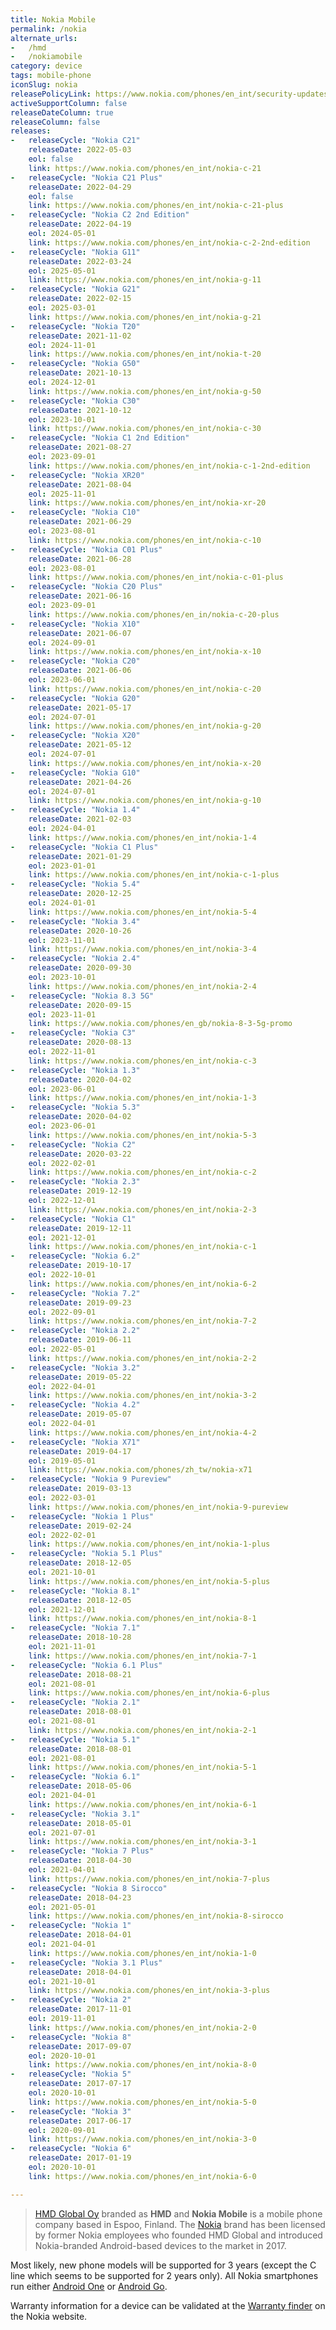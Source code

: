 ```yaml
---
title: Nokia Mobile
permalink: /nokia
alternate_urls:
-   /hmd
-   /nokiamobile
category: device
tags: mobile-phone
iconSlug: nokia
releasePolicyLink: https://www.nokia.com/phones/en_int/security-updates
activeSupportColumn: false
releaseDateColumn: true
releaseColumn: false
releases:
-   releaseCycle: "Nokia C21"
    releaseDate: 2022-05-03
    eol: false
    link: https://www.nokia.com/phones/en_int/nokia-c-21
-   releaseCycle: "Nokia C21 Plus"
    releaseDate: 2022-04-29
    eol: false
    link: https://www.nokia.com/phones/en_int/nokia-c-21-plus
-   releaseCycle: "Nokia C2 2nd Edition"
    releaseDate: 2022-04-19
    eol: 2024-05-01
    link: https://www.nokia.com/phones/en_int/nokia-c-2-2nd-edition
-   releaseCycle: "Nokia G11"
    releaseDate: 2022-03-24
    eol: 2025-05-01
    link: https://www.nokia.com/phones/en_int/nokia-g-11
-   releaseCycle: "Nokia G21"
    releaseDate: 2022-02-15
    eol: 2025-03-01
    link: https://www.nokia.com/phones/en_int/nokia-g-21
-   releaseCycle: "Nokia T20"
    releaseDate: 2021-11-02
    eol: 2024-11-01
    link: https://www.nokia.com/phones/en_int/nokia-t-20
-   releaseCycle: "Nokia G50"
    releaseDate: 2021-10-13
    eol: 2024-12-01
    link: https://www.nokia.com/phones/en_int/nokia-g-50
-   releaseCycle: "Nokia C30"
    releaseDate: 2021-10-12
    eol: 2023-10-01
    link: https://www.nokia.com/phones/en_int/nokia-c-30
-   releaseCycle: "Nokia C1 2nd Edition"
    releaseDate: 2021-08-27
    eol: 2023-09-01
    link: https://www.nokia.com/phones/en_int/nokia-c-1-2nd-edition
-   releaseCycle: "Nokia XR20"
    releaseDate: 2021-08-04
    eol: 2025-11-01
    link: https://www.nokia.com/phones/en_int/nokia-xr-20
-   releaseCycle: "Nokia C10"
    releaseDate: 2021-06-29
    eol: 2023-08-01
    link: https://www.nokia.com/phones/en_int/nokia-c-10
-   releaseCycle: "Nokia C01 Plus"
    releaseDate: 2021-06-28
    eol: 2023-08-01
    link: https://www.nokia.com/phones/en_int/nokia-c-01-plus
-   releaseCycle: "Nokia C20 Plus"
    releaseDate: 2021-06-16
    eol: 2023-09-01
    link: https://www.nokia.com/phones/en_in/nokia-c-20-plus
-   releaseCycle: "Nokia X10"
    releaseDate: 2021-06-07
    eol: 2024-09-01
    link: https://www.nokia.com/phones/en_int/nokia-x-10
-   releaseCycle: "Nokia C20"
    releaseDate: 2021-06-06
    eol: 2023-06-01
    link: https://www.nokia.com/phones/en_int/nokia-c-20
-   releaseCycle: "Nokia G20"
    releaseDate: 2021-05-17
    eol: 2024-07-01
    link: https://www.nokia.com/phones/en_int/nokia-g-20
-   releaseCycle: "Nokia X20"
    releaseDate: 2021-05-12
    eol: 2024-07-01
    link: https://www.nokia.com/phones/en_int/nokia-x-20
-   releaseCycle: "Nokia G10"
    releaseDate: 2021-04-26
    eol: 2024-07-01
    link: https://www.nokia.com/phones/en_int/nokia-g-10
-   releaseCycle: "Nokia 1.4"
    releaseDate: 2021-02-03
    eol: 2024-04-01
    link: https://www.nokia.com/phones/en_int/nokia-1-4
-   releaseCycle: "Nokia C1 Plus"
    releaseDate: 2021-01-29
    eol: 2023-01-01
    link: https://www.nokia.com/phones/en_int/nokia-c-1-plus
-   releaseCycle: "Nokia 5.4"
    releaseDate: 2020-12-25
    eol: 2024-01-01
    link: https://www.nokia.com/phones/en_int/nokia-5-4
-   releaseCycle: "Nokia 3.4"
    releaseDate: 2020-10-26
    eol: 2023-11-01
    link: https://www.nokia.com/phones/en_int/nokia-3-4
-   releaseCycle: "Nokia 2.4"
    releaseDate: 2020-09-30
    eol: 2023-10-01
    link: https://www.nokia.com/phones/en_int/nokia-2-4
-   releaseCycle: "Nokia 8.3 5G"
    releaseDate: 2020-09-15
    eol: 2023-11-01
    link: https://www.nokia.com/phones/en_gb/nokia-8-3-5g-promo
-   releaseCycle: "Nokia C3"
    releaseDate: 2020-08-13
    eol: 2022-11-01
    link: https://www.nokia.com/phones/en_int/nokia-c-3
-   releaseCycle: "Nokia 1.3"
    releaseDate: 2020-04-02
    eol: 2023-06-01
    link: https://www.nokia.com/phones/en_int/nokia-1-3
-   releaseCycle: "Nokia 5.3"
    releaseDate: 2020-04-02
    eol: 2023-06-01
    link: https://www.nokia.com/phones/en_int/nokia-5-3
-   releaseCycle: "Nokia C2"
    releaseDate: 2020-03-22
    eol: 2022-02-01
    link: https://www.nokia.com/phones/en_int/nokia-c-2
-   releaseCycle: "Nokia 2.3"
    releaseDate: 2019-12-19
    eol: 2022-12-01
    link: https://www.nokia.com/phones/en_int/nokia-2-3
-   releaseCycle: "Nokia C1"
    releaseDate: 2019-12-11
    eol: 2021-12-01
    link: https://www.nokia.com/phones/en_int/nokia-c-1
-   releaseCycle: "Nokia 6.2"
    releaseDate: 2019-10-17
    eol: 2022-10-01
    link: https://www.nokia.com/phones/en_int/nokia-6-2
-   releaseCycle: "Nokia 7.2"
    releaseDate: 2019-09-23
    eol: 2022-09-01
    link: https://www.nokia.com/phones/en_int/nokia-7-2
-   releaseCycle: "Nokia 2.2"
    releaseDate: 2019-06-11
    eol: 2022-05-01
    link: https://www.nokia.com/phones/en_int/nokia-2-2
-   releaseCycle: "Nokia 3.2"
    releaseDate: 2019-05-22
    eol: 2022-04-01
    link: https://www.nokia.com/phones/en_int/nokia-3-2
-   releaseCycle: "Nokia 4.2"
    releaseDate: 2019-05-07
    eol: 2022-04-01
    link: https://www.nokia.com/phones/en_int/nokia-4-2
-   releaseCycle: "Nokia X71"
    releaseDate: 2019-04-17
    eol: 2019-05-01
    link: https://www.nokia.com/phones/zh_tw/nokia-x71
-   releaseCycle: "Nokia 9 Pureview"
    releaseDate: 2019-03-13
    eol: 2022-03-01
    link: https://www.nokia.com/phones/en_int/nokia-9-pureview
-   releaseCycle: "Nokia 1 Plus"
    releaseDate: 2019-02-24
    eol: 2022-02-01
    link: https://www.nokia.com/phones/en_int/nokia-1-plus
-   releaseCycle: "Nokia 5.1 Plus"
    releaseDate: 2018-12-05
    eol: 2021-10-01
    link: https://www.nokia.com/phones/en_int/nokia-5-plus
-   releaseCycle: "Nokia 8.1"
    releaseDate: 2018-12-05
    eol: 2021-12-01
    link: https://www.nokia.com/phones/en_int/nokia-8-1
-   releaseCycle: "Nokia 7.1"
    releaseDate: 2018-10-28
    eol: 2021-11-01
    link: https://www.nokia.com/phones/en_int/nokia-7-1
-   releaseCycle: "Nokia 6.1 Plus"
    releaseDate: 2018-08-21
    eol: 2021-08-01
    link: https://www.nokia.com/phones/en_int/nokia-6-plus
-   releaseCycle: "Nokia 2.1"
    releaseDate: 2018-08-01
    eol: 2021-08-01
    link: https://www.nokia.com/phones/en_int/nokia-2-1
-   releaseCycle: "Nokia 5.1"
    releaseDate: 2018-08-01
    eol: 2021-08-01
    link: https://www.nokia.com/phones/en_int/nokia-5-1
-   releaseCycle: "Nokia 6.1"
    releaseDate: 2018-05-06
    eol: 2021-04-01
    link: https://www.nokia.com/phones/en_int/nokia-6-1
-   releaseCycle: "Nokia 3.1"
    releaseDate: 2018-05-01
    eol: 2021-07-01
    link: https://www.nokia.com/phones/en_int/nokia-3-1
-   releaseCycle: "Nokia 7 Plus"
    releaseDate: 2018-04-30
    eol: 2021-04-01
    link: https://www.nokia.com/phones/en_int/nokia-7-plus
-   releaseCycle: "Nokia 8 Sirocco"
    releaseDate: 2018-04-23
    eol: 2021-05-01
    link: https://www.nokia.com/phones/en_int/nokia-8-sirocco
-   releaseCycle: "Nokia 1"
    releaseDate: 2018-04-01
    eol: 2021-04-01
    link: https://www.nokia.com/phones/en_int/nokia-1-0
-   releaseCycle: "Nokia 3.1 Plus"
    releaseDate: 2018-04-01
    eol: 2021-10-01
    link: https://www.nokia.com/phones/en_int/nokia-3-plus
-   releaseCycle: "Nokia 2"
    releaseDate: 2017-11-01
    eol: 2019-11-01
    link: https://www.nokia.com/phones/en_int/nokia-2-0
-   releaseCycle: "Nokia 8"
    releaseDate: 2017-09-07
    eol: 2020-10-01
    link: https://www.nokia.com/phones/en_int/nokia-8-0
-   releaseCycle: "Nokia 5"
    releaseDate: 2017-07-17
    eol: 2020-10-01
    link: https://www.nokia.com/phones/en_int/nokia-5-0
-   releaseCycle: "Nokia 3"
    releaseDate: 2017-06-17
    eol: 2020-09-01
    link: https://www.nokia.com/phones/en_int/nokia-3-0
-   releaseCycle: "Nokia 6"
    releaseDate: 2017-01-19
    eol: 2020-10-01
    link: https://www.nokia.com/phones/en_int/nokia-6-0

---
```


> [HMD Global Oy](https://en.wikipedia.org/wiki/HMD_Global) branded as **HMD** and **Nokia Mobile** is a mobile phone company based in Espoo, Finland. The [Nokia](https://en.wikipedia.org/wiki/Nokia) brand has been licensed by former Nokia employees who founded HMD Global and introduced Nokia-branded Android-based devices to the market in 2017.

Most likely, new phone models will be supported for 3 years (except the C line which seems to be supported for 2 years only). All Nokia smartphones run either [Android One](https://www.android.com/one/) or [Android Go](https://www.android.com/versions/go-edition/).

Warranty information for a device can be validated at the [Warranty finder](https://www.nokia.com/phones/en_int/support/topics/warranty-finder) on the Nokia website.
